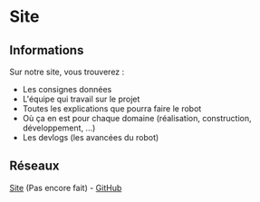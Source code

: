 # Site

## Informations
Sur notre site, vous trouverez :
* Les consignes données
* L'équipe qui travail sur le projet
* Toutes les explications que pourra faire le robot
* Où ça en est pour chaque domaine (réalisation, construction, développement, ...)
* Les devlogs (les avancées du robot)

## Réseaux
[Site](https://github.com/Tank-io/site) (Pas encore fait) - [GitHub](https://github.com/Tank-io)
